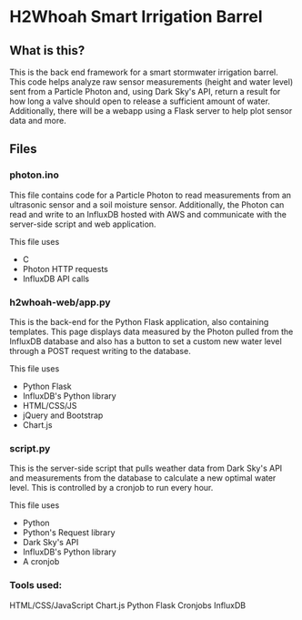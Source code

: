 # H2Whoah Smart Irrigation Barrel
## What is this?
This is the back end framework for a smart stormwater irrigation barrel. This code helps analyze raw sensor measurements (height and water level) sent from a Particle Photon and, using Dark Sky's API, return a result for how long a valve should open to release a sufficient amount of water. Additionally, there will be a webapp using a Flask server to help plot sensor data and more.

## Files
### photon.ino
This file contains code for a Particle Photon to read measurements from an ultrasonic sensor and a soil moisture sensor. Additionally, the Photon can read and write to an InfluxDB hosted with AWS and communicate with the server-side script and web application.

This file uses
* C
* Photon HTTP requests
* InfluxDB API calls


### h2whoah-web/app.py
This is the back-end for the Python Flask application, also containing templates. This page displays data measured by the Photon pulled from the InfluxDB database and also has a button to set a custom new water level through a POST request writing to the database.

This file uses
* Python Flask
* InfluxDB's Python library
* HTML/CSS/JS
* jQuery and Bootstrap
* Chart.js

### script.py
This is the server-side script that pulls weather data from Dark Sky's API and measurements from the database to calculate a new optimal water level. This is controlled by a cronjob to run every hour.

This file uses
* Python
* Python's Request library
* Dark Sky's API
* InfluxDB's Python library
* A cronjob

### Tools used:
HTML/CSS/JavaScript
Chart.js
Python Flask
Cronjobs
InfluxDB
